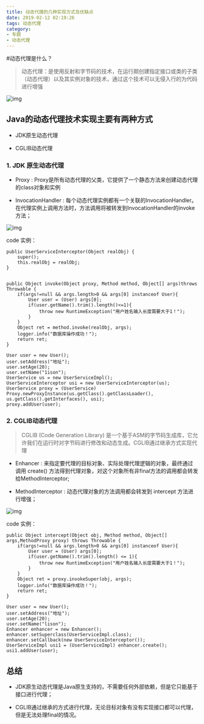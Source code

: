 ```yaml
---
title: 动态代理的几种实现方式及优缺点
date: 2019-02-12 02:19:26
tags: 动态代理
category:
- 专题
- 动态代理
---
```


#动态代理是什么？

> 动态代理：是使用反射和字节码的技术，在运行期创建指定接口或类的子类（动态代理）以及其实例对象的技术，通过这个技术可以无侵入行的为代码进行增强

![img](/hexo/images/dynamic-proxies-1.png)

## Java的动态代理技术实现主要有两种方式

- JDK原生动态代理

- CGLIB动态代理

### 1. JDK 原生动态代理

- Proxy : Proxy是所有动态代理的父类，它提供了一个静态方法来创建动态代理的class对象和实例

- InvocationHandler : 每个动态代理实例都有一个关联的InvocationHandler。 在代理实例上调用方法时，方法调用将被转发到InvocationHandler的invoke方法；

![img](/hexo/images/dynamic-proxies-2.png)

code 实例：

```
public UserServiceInterceptor(Object realObj) {
    super();
    this.realObj = realObj;
}


public Object invoke(Object proxy, Method method, Object[] args)throws Throwable {
    if(args!=null && args.length>0 && args[0] instanceof User){
        User user = (User) args[0];
        if(user.getName().trim().length()<=1){
            throw new RuntimeException("用户姓名输入长度需要大于1！");
        }
    }
    Object ret = method.invoke(realObj, args);
    logger.info("数据库操作成功！");
    return ret;
}

User user = new User();
user.setAddress("地址");
user.setAge(20);
user.setName("1ison");
UserService us = new UserServiceImpl();
UserServiceInterceptor usi = new UserServiceInterceptor(us);
UserService proxy = (UserService) Proxy.newProxyInstance(us.getClass().getClassLoader(), us.getClass().getInterfaces(), usi);
proxy.addUser(user);
```

### 2. CGLIB动态代理

> CGLIB (Code Generation Library) 是一个基于ASM的字节码生成库，它允许我们在运行时对字节码进行修改和动态生成。CGLIB通过继承方式实现代理

- Enhancer : 来指定要代理的目标对象、实际处理代理逻辑的对象，最终通过调用 create() 方法得到代理对象，对这个对象所有非final方法的调用都会转发给MethodInterceptor;

- MethodInterceptor : 动态代理对象的方法调用都会转发到 intercept 方法进行增强；

![img](/hexo/images/dynamic-proxies-3.png)

code 实例：

```
public Object intercept(Object obj, Method method, Object[] args,MethodProxy proxy) throws Throwable {
    if(args!=null && args.length>0 && args[0] instanceof User){
        User user = (User) args[0];
        if(user.getName().trim().length() <= 1){
            throw new RuntimeException("用户姓名输入长度需要大于1！");
        }
    }
    Object ret = proxy.invokeSuper(obj, args);
    logger.info("数据库操作成功！");
    return ret;
}

User user = new User();
user.setAddress("地址");
user.setAge(20);
user.setName("lison");
Enhancer enhancer = new Enhancer();
enhancer.setSuperclass(UserServiceImpl.class);
enhancer.setCallback(new UserServiceInterceptor());
UserServiceImpl usi1 = (UserServiceImpl) enhancer.create();
usi1.addUser(user);  
```

## 总结

- JDK原生动态代理是Java原生支持的，不需要任何外部依赖，但是它只能基于接口进行代理；

- CGLIB通过继承的方式进行代理，无论目标对象有没有实现接口都可以代理，但是无法处理final的情况。



